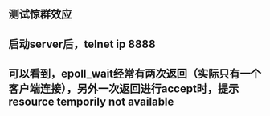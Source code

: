 ## 测试惊群效应
## 启动server后，telnet ip 8888
## 可以看到，epoll_wait经常有两次返回（实际只有一个客户端连接），另外一次返回进行accept时，提示resource temporily not available
